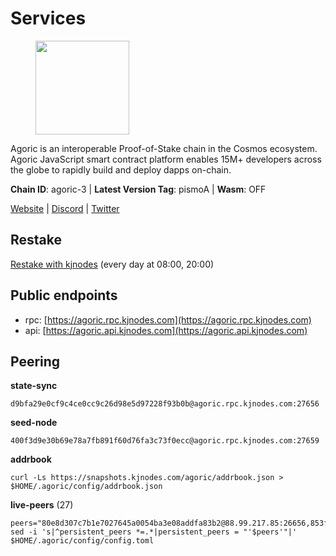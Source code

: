 # Services

<figure><img src="https://raw.githubusercontent.com/kj89/testnet_manuals/main/pingpub/logos/agoric.png" width="150" alt=""><figcaption></figcaption></figure>

Agoric is an interoperable Proof-of-Stake chain in the Cosmos ecosystem.  Agoric JavaScript smart contract platform enables 15M+ developers across the  globe to rapidly build and deploy dapps on-chain.

**Chain ID**: agoric-3 | **Latest Version Tag**: pismoA | **Wasm**: OFF

[Website](https://agoric.com) | [Discord](https://discord.com/invite/qDW8DRes4s) | [Twitter](https://twitter.com/agoric)

## Restake

[Restake with kjnodes](https://restake.app/agoric/agoricvaloper1ku5sm2twlsywdrp4wz3kfwgyrtqtp0lpr3nvk8) (every day at 08:00, 20:00)
## Public endpoints

* rpc: [https://agoric.rpc.kjnodes.com](https://agoric.rpc.kjnodes.com)
* api: [https://agoric.api.kjnodes.com](https://agoric.api.kjnodes.com)

## Peering

**state-sync**

```
d9bfa29e0cf9c4ce0cc9c26d98e5d97228f93b0b@agoric.rpc.kjnodes.com:27656
```

**seed-node**

```
400f3d9e30b69e78a7fb891f60d76fa3c73f0ecc@agoric.rpc.kjnodes.com:27659
```

**addrbook**
```
curl -Ls https://snapshots.kjnodes.com/agoric/addrbook.json > $HOME/.agoric/config/addrbook.json
```

**live-peers** (27)
```
peers="80e8d307c7b1e7027645a0054ba3e08addfa83b2@88.99.217.85:26656,853f52516e409ef3ec4921767abd02b151f5ecb7@146.59.81.23:26661,2aedd7163a8ee725507e461b13fb90c091ee1c42@128.0.51.32:26656,d03a9974f14ae380fdb7caf46ec71ce5278f0356@34.72.231.9:26656,4eea1e0a22d8d2ade108fc5f8e07d6d6e711e909@65.108.10.138:26656,f8ff12a774770fea36beadb303ccffc86863c6ec@65.109.69.59:14456,711f6f36a6ec3924b6d721de6adce604092e59f2@116.202.226.169:26656,1d4d7b77e79c2dad9e8586df4f30c7b550f5d49b@3.8.160.134:26656,a38a30c1dd31f63be2befd40b82964b215c3c288@165.22.251.28:26656,f095bb53006ebddcbbf29c8df70dddcba6419e36@142.93.145.13:26656,0837c0dac0bb15e79e64207bb0fa5a9a6fa42ad4@178.62.116.62:26656,c38608dc31dcb336600abdb85e6ff040f47aea00@159.203.187.36:26060,90f39ace82550b0e3b0c63ac0435f1935baba725@65.109.35.50:20658,1312bbbd4ed1e58b9e4eb1d7788187a4607915e9@165.22.199.234:26060,e780b9c3b6f761efb7ba3bca74d3011f9bdf4bfd@139.59.8.48:26060,c6475a8ccd715e297d21d17c5e391d5730393a78@18.214.40.80:26656,d9bfa29e0cf9c4ce0cc9c26d98e5d97228f93b0b@65.109.88.38:27656,ca4c3b9d0cf78d934a3b972c328db2e4a9a66c42@64.32.40.134:26656,0f642db2770d4dd3e0d030b2f14f1365e40f3b38@185.146.148.101:26657,2f524fbc73a8b0daa29f2ba0b7642aae62bea86f@65.108.144.8:26656,0464c8dded70d01f5ab50a8d6047a6b27ddf2ccd@84.244.95.232:26656,5e0acd690771af91625095185f6081dd1bccdb8f@78.47.21.189:26656,af77fd96cb62c6011272ee67390e540504b47fd9@51.222.42.205:26656,586df7471fb74a7e182d6a96b6c8b1a58b0ed7a9@18.142.177.75:26656,fc425797b795205be22a38a391938690b9e28356@46.114.176.171:26656,b6396f86d6d73a99e1957ea202840d6f48eb03c9@44.192.103.233:26656,f23a7b7610843cb8d4a6f1f6a44d08926ea86e6d@195.14.6.2:26015"
sed -i 's|^persistent_peers *=.*|persistent_peers = "'$peers'"|' $HOME/.agoric/config/config.toml
```
